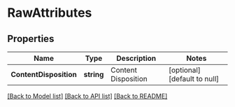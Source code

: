 # RawAttributes

## Properties
Name | Type | Description | Notes
------------ | ------------- | ------------- | -------------
**ContentDisposition** | **string** | Content Disposition | [optional] [default to null]

[[Back to Model list]](../README.md#documentation-for-models) [[Back to API list]](../README.md#documentation-for-api-endpoints) [[Back to README]](../README.md)


